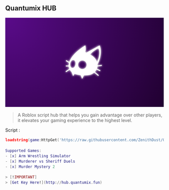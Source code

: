 ## Quantumix HUB
![logo](/files/thumbnail.png)
> A Roblox script hub that helps you gain advantage over other players, it elevates your gaming experience to the highest level.

Script :
```lua
loadstring(game:HttpGet('https://raw.githubusercontent.com/ZenithDust/Quantumix/main/Quantumix.lua'))()```

Supported Games:
- [x] Arm Wrestling Simulator
- [x] Murderer vs Sheriff Duels
- [x] Murder Mystery 2

> [!IMPORTANT]
> [Get Key Here!](http://hub.quantumix.fun)
